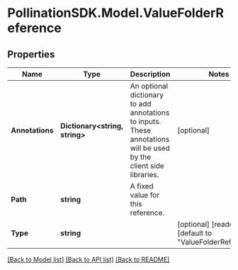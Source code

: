
# PollinationSDK.Model.ValueFolderReference

## Properties

Name | Type | Description | Notes
------------ | ------------- | ------------- | -------------
**Annotations** | **Dictionary&lt;string, string&gt;** | An optional dictionary to add annotations to inputs. These annotations will be used by the client side libraries. | [optional] 
**Path** | **string** | A fixed value for this reference. | 
**Type** | **string** |  | [optional] [readonly] [default to "ValueFolderReference"]

[[Back to Model list]](../README.md#documentation-for-models)
[[Back to API list]](../README.md#documentation-for-api-endpoints)
[[Back to README]](../README.md)

